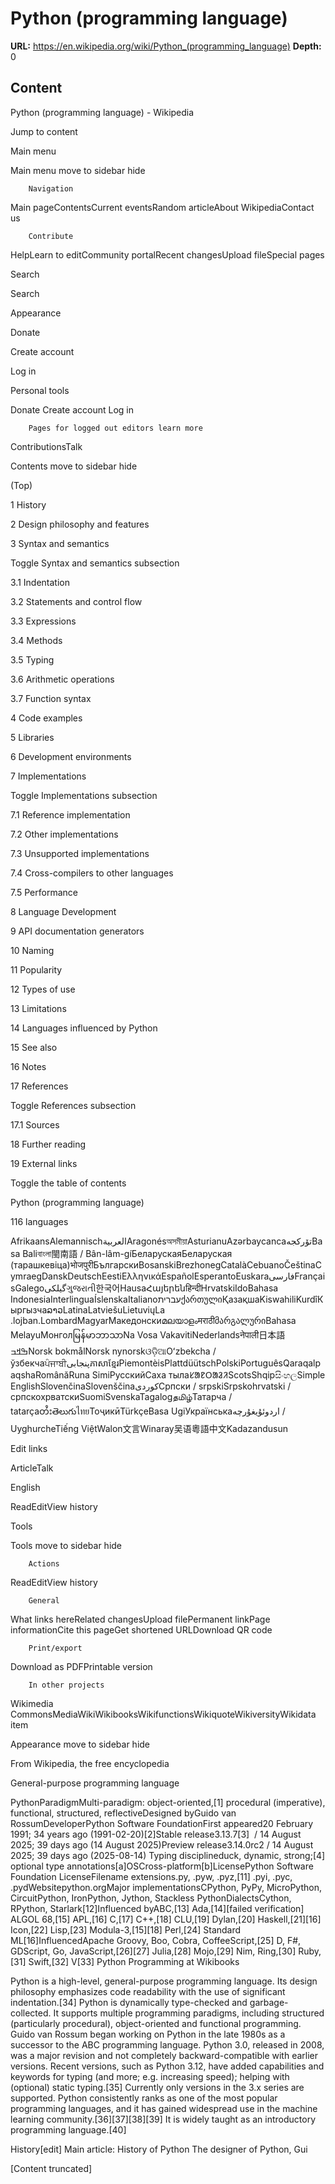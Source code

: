 # Python (programming language)

**URL:** https://en.wikipedia.org/wiki/Python_(programming_language)
**Depth:** 0

## Content

Python (programming language) - Wikipedia

Jump to content

Main menu

Main menu
move to sidebar
hide

		Navigation
	

Main pageContentsCurrent eventsRandom articleAbout WikipediaContact us

		Contribute
	

HelpLearn to editCommunity portalRecent changesUpload fileSpecial pages

Search

Search

Appearance

Donate

Create account

Log in

Personal tools

Donate Create account Log in

		Pages for logged out editors learn more

ContributionsTalk

Contents
move to sidebar
hide

(Top)

1
History

2
Design philosophy and features

3
Syntax and semantics

Toggle Syntax and semantics subsection

3.1
Indentation

3.2
Statements and control flow

3.3
Expressions

3.4
Methods

3.5
Typing

3.6
Arithmetic operations

3.7
Function syntax

4
Code examples

5
Libraries

6
Development environments

7
Implementations

Toggle Implementations subsection

7.1
Reference implementation

7.2
Other implementations

7.3
Unsupported implementations

7.4
Cross-compilers to other languages

7.5
Performance

8
Language Development

9
API documentation generators

10
Naming

11
Popularity

12
Types of use

13
Limitations

14
Languages influenced by Python

15
See also

16
Notes

17
References

Toggle References subsection

17.1
Sources

18
Further reading

19
External links

Toggle the table of contents

Python (programming language)

116 languages

AfrikaansAlemannischالعربيةAragonésঅসমীয়াAsturianuAzərbaycancaتۆرکجهBasa Baliবাংলা閩南語 / Bân-lâm-gíБеларускаяБеларуская (тарашкевіца)भोजपुरीБългарскиBosanskiBrezhonegCatalàCebuanoČeštinaCymraegDanskDeutschEestiΕλληνικάEspañolEsperantoEuskaraفارسیFrançaisGalegoگیلکیગુજરાતી한국어HausaՀայերենहिन्दीHrvatskiIdoBahasa IndonesiaInterlinguaÍslenskaItalianoעבריתქართულიҚазақшаKiswahiliKurdîКыргызчаລາວLatinaLatviešuLietuviųLa .lojban.LombardMagyarМакедонскиമലയാളംमराठीმარგალურიBahasa MelayuМонголမြန်မာဘာသာNa Vosa VakavitiNederlandsनेपाली日本語ߒߞߏNorsk bokmålNorsk nynorskଓଡ଼ିଆOʻzbekcha / ўзбекчаਪੰਜਾਬੀپنجابیភាសាខ្មែរPiemontèisPlattdüütschPolskiPortuguêsQaraqalpaqshaRomânăRuna SimiРусскийСаха тылаᱥᱟᱱᱛᱟᱲᱤScotsShqipසිංහලSimple EnglishSlovenčinaSlovenščinaکوردیСрпски / srpskiSrpskohrvatski / српскохрватскиSuomiSvenskaTagalogதமிழ்Татарча / tatarçaတႆးతెలుగుไทยТоҷикӣTürkçeBasa UgiУкраїнськаاردوئۇيغۇرچە / UyghurcheTiếng ViệtWalon文言Winaray吴语粵語中文Kadazandusun

Edit links

ArticleTalk

English

ReadEditView history

Tools

Tools
move to sidebar
hide

		Actions
	

ReadEditView history

		General
	

What links hereRelated changesUpload filePermanent linkPage informationCite this pageGet shortened URLDownload QR code

		Print/export
	

Download as PDFPrintable version

		In other projects
	

Wikimedia CommonsMediaWikiWikibooksWikifunctionsWikiquoteWikiversityWikidata item

Appearance
move to sidebar
hide

From Wikipedia, the free encyclopedia

General-purpose programming language

PythonParadigmMulti-paradigm: object-oriented,[1] procedural (imperative), functional, structured, reflectiveDesigned byGuido van RossumDeveloperPython Software FoundationFirst appeared20 February 1991; 34 years ago (1991-02-20)[2]Stable release3.13.7[3] 
 / 14 August 2025; 39 days ago (14 August 2025)Preview release3.14.0rc2
 / 14 August 2025; 39 days ago (2025-08-14)
Typing disciplineduck, dynamic, strong;[4] optional type annotations[a]OSCross-platform[b]LicensePython Software Foundation LicenseFilename extensions.py, .pyw, .pyz,[11]
.pyi, .pyc, .pydWebsitepython.orgMajor implementationsCPython, PyPy, MicroPython, CircuitPython, IronPython, Jython, Stackless PythonDialectsCython, RPython, Starlark[12]Influenced byABC,[13] Ada,[14][failed verification] ALGOL 68,[15] APL,[16] C,[17] C++,[18] CLU,[19] Dylan,[20] Haskell,[21][16] Icon,[22] Lisp,[23] Modula-3,[15][18] Perl,[24] Standard ML[16]InfluencedApache Groovy, Boo, Cobra, CoffeeScript,[25] D, F#, GDScript, Go, JavaScript,[26][27] Julia,[28] Mojo,[29] Nim, Ring,[30] Ruby,[31] Swift,[32] V[33]
 Python Programming at Wikibooks

Python is a high-level, general-purpose programming language. Its design philosophy emphasizes code readability with the use of significant indentation.[34]
Python is dynamically type-checked and garbage-collected. It supports multiple programming paradigms, including structured (particularly procedural), object-oriented and functional programming.
Guido van Rossum began working on Python in the late 1980s as a successor to the ABC programming language. Python 3.0, released in 2008, was a major revision and not completely backward-compatible with earlier versions. Recent versions, such as Python 3.12, have added capabilities and keywords for typing (and more; e.g. increasing speed); helping with (optional) static typing.[35] Currently only versions in the 3.x series are supported.
Python consistently ranks as one of the most popular programming languages, and it has gained widespread use in the machine learning community.[36][37][38][39] It is widely taught as an introductory programming language.[40]

History[edit]
Main article: History of Python
The designer of Python, Gui

[Content truncated]
